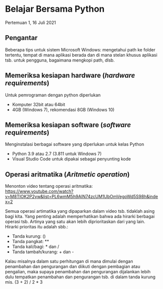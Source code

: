 # Belajar Bersama Python

Pertemuan 1, 16 Juli 2021


## Pengantar

Beberapa tips untuk sistem Microsoft Windows: mengetahui path ke folder tertentu, tempat di mana aplikasi berada dan di mana stelan khusus aplikasi tsb. untuk pengguna, bagaimana mengkopi path, dlsb.


## Memeriksa kesiapan hardware (_hardware requirements_)

Untuk pemrograman dengan python diperlukan
- Komputer 32bit atau 64bit
- 4GB (Windows 7), rekomendasi 8GB (Windows 10)


## Memeriksa kesiapan software (_software requirements_)

Menginstalasi berbagai software yang diperlukan untuk kelas Python
- Python 3.9 atau 2.7 (3.811 untuk Windows 7)
- Visual Studio Code untuk dipakai sebagai penyunting kode


## Operasi aritmatika (_Aritmetic operation_)

Menonton video tentang operasi aritmatika:
https://www.youtube.com/watch?v=M8TIOK2P2yw&list=PL6wmM5h9AIN74zcUM1UbOmVegoWd5S98h&index=2


Semua operasi artimatika yang dipaparkan dalam video tsb. tidaklah asing bagi kita. Yang penting adalah memperhatikan bahwa ada hirarki berbagai operasi tsb. Artinya yang satu akan lebih diprioritaskan dari yang lain. Hirarki prioritas itu adalah sbb.:

- Tanda kurung: ()
- Tanda pangkat: **
- Tanda kali/bagi: * dan /
- Tanda tambah/kurang: + dan -

Kalau misalnya dalam satu perhitungan di mana dimulai dengan penambahan dan pengurangan dan diikuti dengan pembagian atau pengalian, maka supaya penambahan dan pengurangan dijalankan lebih dulu tempatkan penambahan dan pengurangan tsb. di dalam tanda kurung mis. (3 + 2) / 2 * 3

